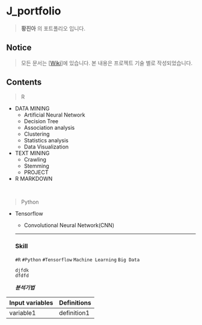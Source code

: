 # J_portfolio
> **황진아** 의 포트폴리오 입니다.
## Notice
> 모든 문서는 [[Wiki](https://github.com/Jina-Hwang/J_portfolio/wiki)]에 있습니다.
> 본 내용은 프로젝트 기술 별로 작성되었습니다.
## Contents
> R
* DATA MINING
  * Artificial Neural Network
  * Decision Tree
  * Association analysis
  * Clustering
  * Statistics analysis
  * Data Visualization
* TEXT MINING
  * Crawling
  * Stemming
  * PROJECT
* R MARKDOWN

<br>

> Python  
- Tensorflow
  + Convolutional Neural Network(CNN)

  *************
   
  ### Skill
  
  `#R` `#Python` `#Tensorflow` `Machine Learning` `Big Data` 
  
  ```
  djfdk
  dfdfd
  ```
  
  ***분석기법***
  
Input variables | Definitions
------------- | -------------
variable1 | definition1
